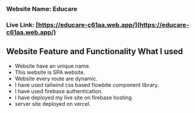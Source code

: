 ### Website Name: Educare

### Live Link: [https://educare-c61aa.web.app/](https://educare-c61aa.web.app/)

## Website Feature and Functionality What I used
* Website have an unique name.
* This website is SPA website.
* Website every route are dynamic.
* I have used tailwind css based flowbite component library.
* I have used firebase authentication.
* I have deployed my live site on firebase hosting.
*  server site deployed on vercel.